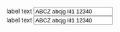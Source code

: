 <section>
  <label for="textin-a1">label text</label>
  <input class="au-text-input" name="textin-a1" id="textin-a1" type="text" value="ABCZ abcjg liI1 12340">
</section>

<div class="au-body au-body--dark">
  <label for="textin-a2">label text</label>
  <input class="au-text-input au-text-input--dark" name="textin-a2" id="textin-a2" type="text" value="ABCZ abcjg liI1 12340">
</div>
